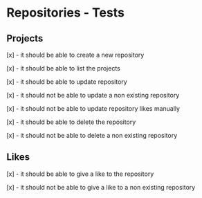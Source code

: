 # Repositories - Tests

## Projects
[x] - it should be able to create a new repository

[x] - it should be able to list the projects

[x] - it should be able to update repository

[x] - it should not be able to update a non existing repository

[x] - it should not be able to update repository likes manually

[x] - it should be able to delete the repository

[x] - it should not be able to delete a non existing repository

## Likes
[x] - it should be able to give a like to the repository

[x] - it should not be able to give a like to a non existing repository
